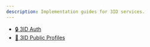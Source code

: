 ```yaml
---
description: Implementation guides for 3ID services.
---
```


* [🔒 3ID Auth](3id/guides/3id-auth.md)
* [💼 3ID Public Profiles](3id/guides/3id-public-profiles.md)
